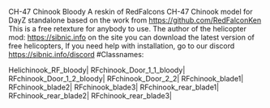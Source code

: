 CH-47 Chinook Bloody
A reskin of RedFalcons CH-47 Chinook model for DayZ standalone based on the work from https://github.com/RedFalconKen This is a free retexture for anybody to use.
The author of the helicopter mod: https://sibnic.info on the site you can download the latest version of free helicopters, If you need help with installation, go to our discord https://sibnic.info/discord
#Classnames:

Helichinook_RF_bloody|
RFchinook_Door_1_1_bloody|
RFchinook_Door_1_2_bloody|
RFchinook_Door_2_2|
RFchinook_blade1|
RFchinook_blade2|
RFchinook_blade3|
RFchinook_rear_blade1|
RFchinook_rear_blade2|
RFchinook_rear_blade3|
